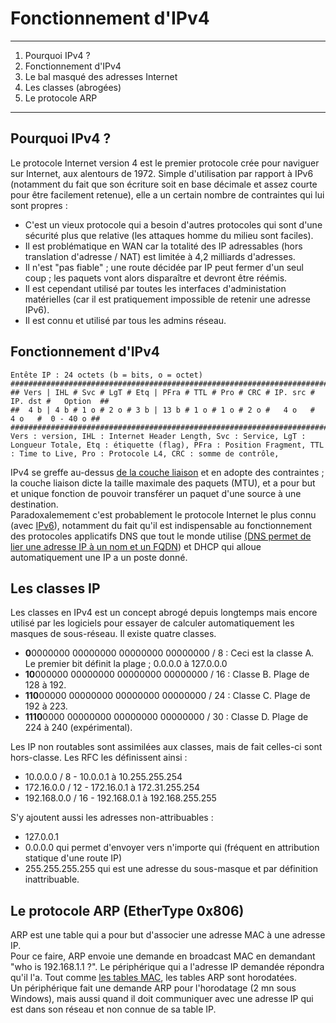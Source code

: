 # Fonctionnement d'IPv4  
________

1. Pourquoi IPv4 ?   
2. Fonctionnement d'IPv4
3. Le bal masqué des adresses Internet  
4. Les classes (abrogées)  
5. Le protocole ARP  
____________

## Pourquoi IPv4 ?

Le protocole Internet version 4 est le premier protocole crée pour naviguer sur Internet, aux alentours de 1972. Simple d'utilisation par rapport à IPv6 (notamment du fait que son écriture soit en base décimale et assez courte pour être facilement retenue), elle a un certain nombre de contraintes qui lui sont propres : 
* C'est un vieux protocole qui a besoin d'autres protocoles qui sont d'une sécurité plus que relative (les attaques homme du milieu sont faciles).
* Il est problématique en WAN car la totalité des IP adressables (hors translation d'adresse / NAT) est limitée à 4,2 milliards d'adresses.
* Il n'est "pas fiable" ; une route décidée par IP peut fermer d'un seul coup ; les paquets vont alors disparaître et devront être réémis. 
* Il est cependant utilisé par toutes les interfaces d'administation matérielles (car il est pratiquement impossible de retenir une adresse IPv6).
* Il est connu et utilisé par tous les admins réseau.

## Fonctionnement d'IPv4

    Entête IP : 24 octets (b = bits, o = octet)
    ###########################################################################################
    ## Vers | IHL # Svc # LgT # Etq | PFra # TTL # Pro # CRC # IP. src # IP. dst #   Option  ##
    ##  4 b | 4 b # 1 o # 2 o # 3 b | 13 b # 1 o # 1 o # 2 o #   4 o   #   4 o   #  0 - 40 o ##
    ###########################################################################################
    Vers : version, IHL : Internet Header Length, Svc : Service, LgT : Longueur Totale, Etq : étiquette (flag), PFra : Position Fragment, TTL : Time to Live, Pro : Protocole L4, CRC : somme de contrôle,

IPv4 se greffe au-dessus [de la couche liaison](liaison.md) et en adopte des contraintes ; la couche liaison dicte la taille maximale des paquets (MTU), et a pour but et unique fonction de pouvoir transférer un paquet d'une source à une destination.  
Paradoxalemement c'est probablement le protocole Internet le plus connu (avec [IPv6](ipv6.md)), notamment du fait qu'il est indispensable au fonctionnement des protocoles applicatifs DNS que tout le monde utilise [(DNS permet de lier une adresse IP à un nom et un FQDN](dns.md)) et DHCP qui alloue automatiquement une IP a un poste donné.

## Les classes IP

Les classes en IPv4 est un concept abrogé depuis longtemps mais encore utilisé par les logiciels pour essayer de calculer automatiquement les masques de sous-réseau. Il existe quatre classes.   

* **0**0000000 00000000 00000000 00000000 / 8 : Ceci est la classe A. Le premier bit définit la plage ; 0.0.0.0 à 127.0.0.0
*  **10**000000 00000000 00000000 00000000 / 16 : Classe B. Plage de 128 à 192.
*   **110**00000 00000000 00000000 00000000 / 24 :  Classe C. Plage de 192 à 223.
*    **1110**0000 00000000 00000000 00000000 / 30 :  Classe D. Plage de 224 à 240 (expérimental).

Les IP non routables sont assimilées aux classes, mais de fait celles-ci sont hors-classe. Les RFC les définissent ainsi :   
 
*  10.0.0.0 / 8           -   10.0.0.1 à 10.255.255.254
*  172.16.0.0 / 12    -   172.16.0.1 à 172.31.255.254
*  192.168.0.0 / 16  -   192.168.0.1 à 192.168.255.255

S'y ajoutent aussi les adresses non-attribuables : 

* 127.0.0.1
* 0.0.0.0 qui permet d'envoyer vers n'importe qui (fréquent en attribution statique d'une route IP)
* 255.255.255.255 qui est une adresse du sous-masque et par définition inattribuable. 

## Le protocole ARP (EtherType 0x806)

ARP est une table qui a pour but d'associer une adresse MAC à une adresse IP.   
Pour ce faire, ARP envoie une demande en broadcast MAC en demandant "who is 192.168.1.1 ?". Le périphérique qui a l'adresse IP demandée répondra qu'il l'a. Tout comme [les tables MAC](liaison.md), les tables ARP sont horodatées.  
Un périphérique fait une demande ARP pour l'horodatage (2 mn sous Windows), mais aussi quand il doit communiquer avec une adresse IP qui est dans son réseau et non connue de sa table IP.
